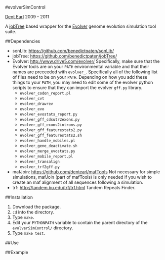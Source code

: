 #evolverSimControl

[Dent Earl](https://github.com/dentearl/)
2009 - 2011

A [jobTree](https://github.com/benedictpaten/jobTree/) based wrapper for the [Evolver](http://www.drive5.com/evolver/) genome evolution simulation tool suite.

##Dependencies
* sonLib: https://github.com/benedictpaten/sonLib/
* jobTree: https://github.com/benedictpaten/jobTree/
* Evolver: http://www.drive5.com/evolver/ Specifically, make sure that the Evolver tools are on your <code>PATH</code> environmental variable and that their names are preceeded with <code>evolver_</code>. Specifically all of the following list of files need to be on your <code>PATH</code>. Depending on how you add these things to your <code>PATH</code>, you may need to edit some of the evolver python scripts to ensure that they can import the evolver <code>gff.py</code> library.
    * <code>evolver_codon_report.pl</code>
    * <code>evolver_cvt</code>
    * <code>evolver_drawrev</code>
    * <code>evolver_evo</code>
    * <code>evolver_evostats_report.py</code>
    * <code>evolver_gff_cdsutr2exons.py</code>
    * <code>evolver_gff_exons2introns.py</code>
    * <code>evolver_gff_featurestats2.py</code>
    * <code>evolver_gff_featurestats2.sh</code>
    * <code>evolver_handle_mobiles.pl</code>
    * <code>evolver_gene_deactivate.sh</code>
    * <code>evolver_merge_evostats.py</code>
    * <code>evolver_mobile_report.pl</code>
    * <code>evolver_transalign</code>
    * <code>evolver_trf2gff.py</code>
* mafJoin: https://github.com/dentearl/mafTools Not necessary for simple simulations, mafJoin (part of mafTools) is only needed if you wish to create an maf alignment of all sequences following a simulation.
* trf: http://tandem.bu.edu/trf/trf.html Tandem Repeats Finder.

##Installation
1. Download the package.
2. <code>cd</code> into the directory.
3. Type <code>make</code>.
4. Edit your <code>PYTHONPATH</code> variable to contain the parent directory of the <code>evolverSimControl/</code> directory.
5. Type <code>make test</code>.

##Use

##Example
